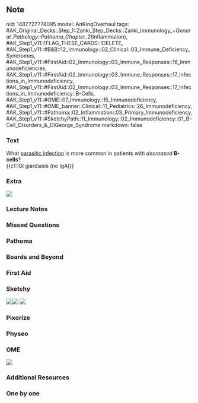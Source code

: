 ## Note
nid: 1487727774095
model: AnKingOverhaul
tags: #AK_Original_Decks::Step_1::Zanki_Step_Decks::Zanki_Immunology_+_General_Pathology::Pathoma_Chapter_2_(Inflammation), #AK_Step1_v11::!FLAG_THESE_CARDS::!DELETE, #AK_Step1_v11::#B&B::12_Immunology::02_Clinical::03_Immune_Deficiency_Syndromes, #AK_Step1_v11::#FirstAid::02_Immunology::03_Immune_Responses::16_Immunodeficiencies, #AK_Step1_v11::#FirstAid::02_Immunology::03_Immune_Responses::17_Infections_in_Immunodeficiency, #AK_Step1_v11::#FirstAid::02_Immunology::03_Immune_Responses::17_Infections_in_Immunodeficiency::B-Cells, #AK_Step1_v11::#OME::07_Immunology::15_Immunodeficiency, #AK_Step1_v11::#OME_banner::Clinical::11_Pediatrics::26_Immunodeficiency, #AK_Step1_v11::#Pathoma::02_Inflammation::03_Primary_Immunodeficiency, #AK_Step1_v11::#SketchyPath::11_Immunology::02_Immunodeficiency::01_B-Cell_Disorders_&_DiGeorge_Syndrome
markdown: false

### Text
<div>
  What <u>parasitic infection</u> is more common in patients with
  <i>decreased</i> <b>B-cells</b>?
</div>
<div>
  {{c1::GI giardiasis (no IgA)}}
</div>

### Extra
<img src="paste-660484365746759.jpg">

### Lecture Notes


### Missed Questions


### Pathoma


### Boards and Beyond


### First Aid


### Sketchy
<img src=
"Screen%20Shot%202019-12-31%20at%208.59.37%20AM.JPG"><img src=
"Screen%20Shot%202019-12-31%20at%208.59.45%20AM.JPG"> <img src=
"immunology-2-1-cell-mediated-immunodeficiency_1566160514431.jpg">

### Pixorize


### Physeo


### OME
<div class="ome-widget">
  <a href=
  "https://onlinemeded.org/spa/pediatrics/immunodeficiency/acquire?ref=anki">
  <img src="_OME_AnkiFlashcards_Lesson_2.png"></a>
</div>

### Additional Resources


### One by one

